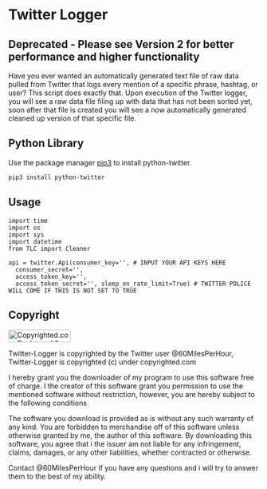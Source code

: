 # Twitter Logger
## Deprecated - Please see Version 2 for better performance and higher functionality
Have you ever wanted an automatically generated text file of raw data pulled from Twitter that logs every mention of a specific phrase, hashtag, or user? This script does exactly that. Upon execution of the Twitter logger, you will see a raw data file filing up with data that has not been sorted yet, soon after that file is created you will see a now automatically generated cleaned up version of that specific file.

## Python Library

Use the package manager [pip3](https://pypi.org/project/python-twitter/) to install python-twitter.

```bash
pip3 install python-twitter
```

## Usage

```import twitter
import time
import os
import sys
import datetime
from TLC import Cleaner

api = twitter.Api(consumer_key='', # INPUT YOUR API KEYS HERE
  consumer_secret='',
  access_token_key='',
  access_token_secret='', sleep_on_rate_limit=True) # TWITTER POLICE WILL COME IF THIS IS NOT SET TO TRUE
```

## Copyright

<a class="copyrighted-badge" title="Copyrighted.com Registered &amp; Protected" target="_blank" href="https://www.copyrighted.com/work/SDN9EdkW1uqttNJe"><img alt="Copyrighted.com Registered &amp; Protected" border="0" width="125" height="25" srcset="https://static.copyrighted.com/badges/125x25/05_2_2x.png 2x" src="https://static.copyrighted.com/badges/125x25/05_2.png" /></a>

Twitter-Logger is copyrighted by the Twitter user @60MilesPerHour, Twitter-Logger is copyrighted (c) under copyrighted.com

I hereby grant you the downloader of my program to use this software free of charge. I the creator of this software grant you permission to use the mentioned software without restriction, however, you are hereby subject to the following conditions

The software you download is provided as is without any such warranty of any kind. 
You are forbidden to merchandise off of this software unless otherwise granted by me, the author of this software.
By downloading this software, you agree that i the issuer am not liable for any infringement, claims, damages, or any other liabilities, whether contracted or otherwise.

Contact @60MilesPerHour if you have any questions and i will try to answer them to the best of my ability.
